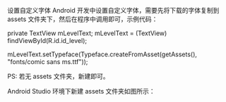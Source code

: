 设置自定义字体
Android 开发中设置自定义字体，需要先将下载的字体复制到 assets 文件夹下，然后在程序中调用即可，示例代码：

private TextView mLevelText;
mLevelText = (TextView) findViewById(R.id.id_level);

mLevelText.setTypeface(Typeface.createFromAsset(getAssets(), "fonts/comic sans ms.ttf"));

PS: 若无 assets 文件夹，新建即可。

Android Studio 环境下新建 assets 文件夹如图所示： 

